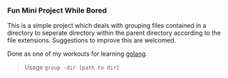 ### Fun Mini Project While Bored

This is a simple project which deals with grouping files contained in a directory to seperate directory within the parent directory according to the file extensions. Suggestions to improve this are welcomed.

Done as one of my workouts for learning [golang](www.golang.org).

> Usage
> `group -dir [path to dir]`